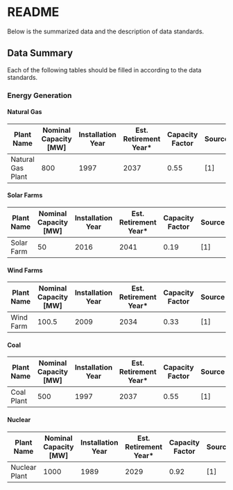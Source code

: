# README

Below is the summarized data and the description of data standards.


## Data Summary

Each of the following tables should be filled in according to the data
standards.

### Energy Generation

#### Natural Gas

|Plant Name|Nominal Capacity [MW]|Installation Year|Est. Retirement Year*|Capacity Factor|Source|Page Numbers|
|----------|----------|----------|----------|----------|----------|----------|
| Natural Gas Plant | 800 | 1997 | 2037 | 0.55 | [1] | pg. 1|

#### Solar Farms

|Plant Name|Nominal Capacity [MW]|Installation Year|Est. Retirement Year*|Capacity Factor|Source|Page Numbers|
|----------|----------|----------|----------|----------|----------|----------|
| Solar Farm | 50 | 2016 | 2041 | 0.19 | [1] | pg. 1|


#### Wind Farms

|Plant Name|Nominal Capacity [MW]|Installation Year|Est. Retirement Year*|Capacity Factor|Source|Page Numbers|
|----------|----------|----------|----------|----------|----------|----------|
| Wind Farm | 100.5 | 2009 | 2034 | 0.33 | [1] | pg. 1|

#### Coal

|Plant Name|Nominal Capacity [MW]|Installation Year|Est. Retirement Year*|Capacity Factor|Source|Page Numbers|
|----------|----------|----------|----------|----------|----------|----------|
| Coal Plant | 500 | 1997 | 2037 | 0.55 | [1] | pg. 1|


#### Nuclear

|Plant Name|Nominal Capacity [MW]|Installation Year|Est. Retirement Year*|Capacity Factor|Source|Page Numbers|
|----------|----------|----------|----------|----------|----------|----------|
| Nuclear Plant | 1000 | 1989 | 2029 | 0.92 | [1] | pg. 1|
